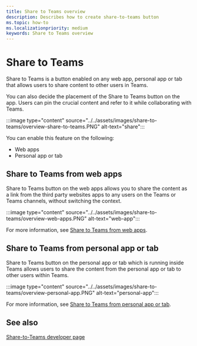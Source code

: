 ```yaml
---
title: Share to Teams overview
description: Describes how to create share-to-teams button
ms.topic: how-to
ms.localizationpriority: medium
keywords: Share to Teams overview
---
```


# Share to Teams

Share to Teams is a button enabled on any web app, personal app or tab that allows users to share content to other users in Teams.

You can also decide the placement of the Share to Teams button on the app. Users can pin the crucial content and refer to it while collaborating with Teams.

:::image type="content" source="../../assets/images/share-to-teams/overview-share-to-teams.PNG" alt-text="share":::

You can enable this feature on the following:

* Web apps
* Personal app or tab

## Share to Teams from web apps

Share to Teams button on the web apps allows you to share the content as a link from the third party websites apps to any users on the Teams or Teams channels, without switching the context.

:::image type="content" source="../../assets/images/share-to-teams/overview-web-apps.PNG" alt-text="web-app":::

For more information, see [Share to Teams from web apps](share-to-teams-from-web-apps.md).

## Share to Teams from personal app or tab

Share to Teams button on the personal app or tab which is running inside Teams allows users to share the content from the personal app or tab to other users within Teams.

:::image type="content" source="../../assets/images/share-to-teams/overview-personal-app.PNG" alt-text="personal-app":::

For more information, see [Share to Teams from personal app or tab](share-to-teams-from-personal-app-or-tab.md).

## See also

[Share-to-Teams developer page](https://developer.microsoft.com/microsoft-teams/share-to-teams#/)
